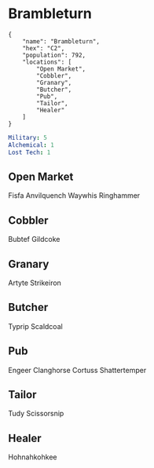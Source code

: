 # Brambleturn

```
{
    "name": "Brambleturn",
    "hex": "C2",
    "population": 792,
    "locations": [
        "Open Market",
        "Cobbler",
        "Granary",
        "Butcher",
        "Pub",
        "Tailor",
        "Healer"
    ]
}
```
```yml
Military: 5
Alchemical: 1
Lost Tech: 1
```

## Open Market
Fisfa Anvilquench
Waywhis Ringhammer

## Cobbler
Bubtef Gildcoke

## Granary
Artyte Strikeiron

## Butcher
Typrip Scaldcoal

## Pub
Engeer Clanghorse
Cortuss  Shattertemper

## Tailor
Tudy Scissorsnip

## Healer
Hohnahkohkee